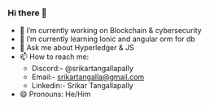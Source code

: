 ### Hi there 👋

<!--
**srikar-amigo/srikar-amigo** is a ✨ _special_ ✨ repository because its `README.md` (this file) appears on your GitHub profile.

Here are some ideas to get you started: -->

- 🔭 I’m currently working on Blockchain & cybersecurity
- 🌱 I’m currently learning Ionic and angular orm for db
- 💬 Ask me about Hyperledger & JS
- 📫 How to reach me:
  - Discord:- @srikartangallapally
  - Email:- srikartangalla@gmail.com
  - Linkedin:- Srikar Tangallapally
- 😄 Pronouns: He/Him
<!-- ⚡ Fun fact: ...
- 👯 I’m looking to collaborate on ...
- 🤔 I’m looking for help with ...
-->
